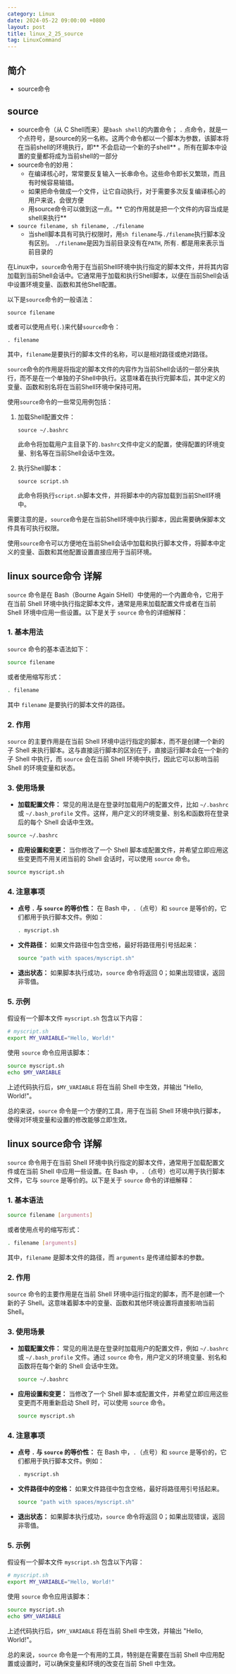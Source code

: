 ```yaml
---
category: Linux
date: 2024-05-22 09:00:00 +0800
layout: post
title: linux_2_25_source
tag: LinuxCommand
---
```

## 简介

+ source命令

## source  

+ source命令（从 C Shell而来）是`bash shell`的内置命令； `.` 点命令，就是一个点符号，是source的另一名称。这两个命令都以一个脚本为参数，该脚本将在当前shell的环境执行，即** 不会启动一个新的子shell** 。所有在脚本中设置的变量都将成为当前shell的一部分
+ source命令的妙用：
  + 在编译核心时，常常要反复输入一长串命令。这些命令即长又繁琐，而且有时候容易输错。
  + 如果把命令做成一个文件，让它自动执行，对于需要多次反复编译核心的用户来说，会很方便
  + 用source命令可以做到这一点。** 它的作用就是把一个文件的内容当成是shell来执行** 
+ `source filename, sh filename, ./filename`
  + 当shell脚本具有可执行权限时，用`sh filename`与`./filename`执行脚本没有区别。 `./filename`是因为当前目录没有在`PATH`, 所有`.` 都是用来表示当前目录的

在Linux中，`source`命令用于在当前Shell环境中执行指定的脚本文件，并将其内容加载到当前Shell会话中。它通常用于加载和执行Shell脚本，以便在当前Shell会话中设置环境变量、函数和其他Shell配置。

以下是`source`命令的一般语法：

```
source filename
```

或者可以使用点号(`.`)来代替`source`命令：

```
. filename
```

其中，`filename`是要执行的脚本文件的名称，可以是相对路径或绝对路径。

`source`命令的作用是将指定的脚本文件的内容作为当前Shell会话的一部分来执行，而不是在一个单独的子Shell中执行。这意味着在执行完脚本后，其中定义的变量、函数和别名将在当前Shell环境中保持可用。

使用`source`命令的一些常见用例包括：

1. 加载Shell配置文件：
   ```
   source ~/.bashrc
   ```

   此命令将加载用户主目录下的`.bashrc`文件中定义的配置，使得配置的环境变量、别名等在当前Shell会话中生效。

2. 执行Shell脚本：
   ```
   source script.sh
   ```

   此命令将执行`script.sh`脚本文件，并将脚本中的内容加载到当前Shell环境中。

需要注意的是，`source`命令是在当前Shell环境中执行脚本，因此需要确保脚本文件具有可执行权限。

使用`source`命令可以方便地在当前Shell会话中加载和执行脚本文件，将脚本中定义的变量、函数和其他配置设置直接应用于当前环境。

## linux source命令 详解

`source` 命令是在 Bash（Bourne Again SHell）中使用的一个内置命令，它用于在当前 Shell 环境中执行指定脚本文件，通常是用来加载配置文件或者在当前 Shell 环境中应用一些设置。以下是关于 `source` 命令的详细解释：

### 1. 基本用法

`source` 命令的基本语法如下：

```bash
source filename
```

或者使用缩写形式：

```bash
. filename
```

其中 `filename` 是要执行的脚本文件的路径。

### 2. 作用

`source` 的主要作用是在当前 Shell 环境中运行指定的脚本，而不是创建一个新的子 Shell 来执行脚本。这与直接运行脚本的区别在于，直接运行脚本会在一个新的子 Shell 中执行，而 `source` 会在当前 Shell 环境中执行，因此它可以影响当前 Shell 的环境变量和状态。

### 3. 使用场景

- **加载配置文件：** 常见的用法是在登录时加载用户的配置文件，比如 `~/.bashrc` 或 `~/.bash_profile` 文件。这样，用户定义的环境变量、别名和函数将在登录后的每个 Shell 会话中生效。

```bash
source ~/.bashrc
```

- **应用设置和变更：** 当你修改了一个 Shell 脚本或配置文件，并希望立即应用这些变更而不用关闭当前的 Shell 会话时，可以使用 `source` 命令。

```bash
source myscript.sh
```

### 4. 注意事项

- **点号 `.` 与 `source` 的等价性：** 在 Bash 中，`.`（点号）和 `source` 是等价的，它们都用于执行脚本文件。例如：

  ```bash
  . myscript.sh
  ```

- **文件路径：** 如果文件路径中包含空格，最好将路径用引号括起来：

  ```bash
  source "path with spaces/myscript.sh"
  ```

- **退出状态：** 如果脚本执行成功，`source` 命令将返回 0；如果出现错误，返回非零值。

### 5. 示例

假设有一个脚本文件 `myscript.sh` 包含以下内容：

```bash
# myscript.sh
export MY_VARIABLE="Hello, World!"
```

使用 `source` 命令应用该脚本：

```bash
source myscript.sh
echo $MY_VARIABLE
```

上述代码执行后，`$MY_VARIABLE` 将在当前 Shell 中生效，并输出 "Hello, World!"。

总的来说，`source` 命令是一个方便的工具，用于在当前 Shell 环境中执行脚本，使得对环境变量和设置的修改能够立即生效。

## linux source命令 详解

`source` 命令用于在当前 Shell 环境中执行指定的脚本文件，通常用于加载配置文件或在当前 Shell 中应用一些设置。在 Bash 中，`.`（点号）也可以用于执行脚本文件，它与 `source` 是等价的。以下是关于 `source` 命令的详细解释：

### 1. 基本语法

```bash
source filename [arguments]
```

或者使用点号的缩写形式：

```bash
. filename [arguments]
```

其中，`filename` 是脚本文件的路径，而 `arguments` 是传递给脚本的参数。

### 2. 作用

`source` 命令的主要作用是在当前 Shell 环境中运行指定的脚本，而不是创建一个新的子 Shell。这意味着脚本中的变量、函数和其他环境设置将直接影响当前 Shell。

### 3. 使用场景

- **加载配置文件：** 常见的用法是在登录时加载用户的配置文件，例如 `~/.bashrc` 或 `~/.bash_profile` 文件。通过 `source` 命令，用户定义的环境变量、别名和函数将在每个新的 Shell 会话中生效。

    ```bash
    source ~/.bashrc
    ```

- **应用设置和变更：** 当修改了一个 Shell 脚本或配置文件，并希望立即应用这些变更而不用重新启动 Shell 时，可以使用 `source` 命令。

    ```bash
    source myscript.sh
    ```

### 4. 注意事项

- **点号 `.` 与 `source` 的等价性：** 在 Bash 中，`.`（点号）和 `source` 是等价的，它们都用于执行脚本文件。例如：

    ```bash
    . myscript.sh
    ```

- **文件路径中的空格：** 如果文件路径中包含空格，最好将路径用引号括起来。

    ```bash
    source "path with spaces/myscript.sh"
    ```

- **退出状态：** 如果脚本执行成功，`source` 命令将返回 0；如果出现错误，返回非零值。

### 5. 示例

假设有一个脚本文件 `myscript.sh` 包含以下内容：

```bash
# myscript.sh
export MY_VARIABLE="Hello, World!"
```

使用 `source` 命令应用该脚本：

```bash
source myscript.sh
echo $MY_VARIABLE
```

上述代码执行后，`$MY_VARIABLE` 将在当前 Shell 中生效，并输出 "Hello, World!"。

总的来说，`source` 命令是一个有用的工具，特别是在需要在当前 Shell 中应用配置或设置时，可以确保变量和环境的改变在当前 Shell 中生效。